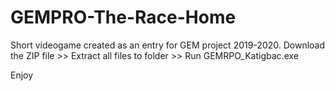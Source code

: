 # GEMPRO-The-Race-Home
Short videogame created as an entry for GEM project 2019-2020.
Download the ZIP file >> Extract all files to folder >> Run GEMRPO_Katigbac.exe

Enjoy
